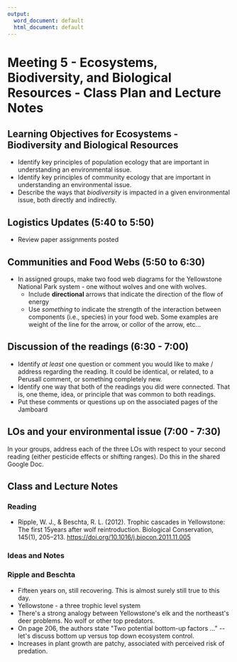 ```yaml
---
output:
  word_document: default
  html_document: default
---
```


# Meeting 5 - Ecosystems, Biodiversity, and Biological Resources - Class Plan and Lecture Notes

## Learning Objectives for Ecosystems - Biodiversity and Biological Resources

* Identify key principles of population ecology that are important in understanding an environmental issue.
* Identify key principles of community ecology that are important in understanding an environmental issue.
* Describe the ways that *biodiversity* is impacted in a given environmental issue, both directly and indirectly.

## Logistics Updates (5:40 to 5:50)

* Review paper assignments posted

## Communities and Food Webs (5:50 to 6:30)

* In assigned groups, make two food web diagrams for the Yellowstone National Park system - one without wolves and one with wolves.
    * Include **directional** arrows that indicate the direction of the flow of energy
    * Use *something* to indicate the strength of the interaction between components (i.e., species) in your food web. Some examples are weight of the line for the arrow, or collor of the arrow, etc...

## Discussion of the readings (6:30 - 7:00)

* Identify *at least* one question or comment you would like to make / address regarding the reading. It could be identical, or related, to a Perusall comment, or something completely new.
* Identify one way that both of the readings you did were connected. That is, one theme, idea, or principle that was common to both readings.
* Put these comments or questions up on the associated pages of the Jamboard

## LOs and your environmental issue (7:00 - 7:30)

In your groups, address each of the three LOs with respect to your second reading (either pesticide effects or shifting ranges).
Do this in the shared Google Doc.

## Class and Lecture Notes

### Reading

* Ripple, W. J., & Beschta, R. L. (2012). Trophic cascades in Yellowstone: The first 15years after wolf reintroduction. Biological Conservation, 145(1), 205–213. https://doi.org/10.1016/j.biocon.2011.11.005


### Ideas and Notes

### Ripple and Beschta

* Fifteen years on, still recovering. This is almost surely still true to this day.
* Yellowstone - a three trophic level system
* There's a strong analogy between Yellowstone's elk and the northeast's deer problems. No wolf or other top predators.
* On page 206, the authors state "Two potential bottom-up factors ..." -- let's discuss bottom up versus top down ecosystem control. 
* Increases in plant growth are patchy, associated with perceived risk of predation.





